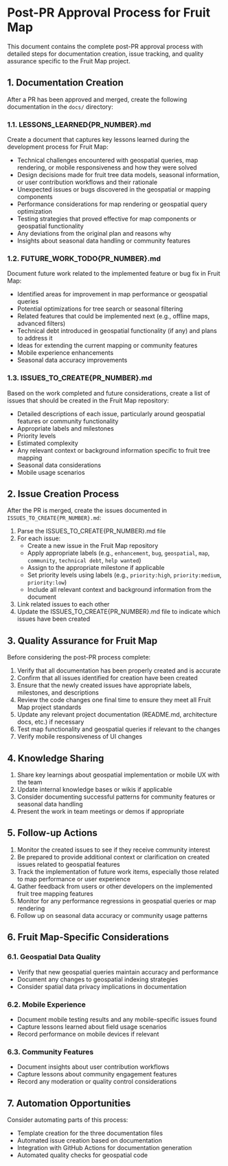 # Post-PR Approval Process for Fruit Map

This document contains the complete post-PR approval process with detailed steps for documentation creation, issue tracking, and quality assurance specific to the Fruit Map project.

## 1. Documentation Creation

After a PR has been approved and merged, create the following documentation in the `docs/` directory:

### 1.1. LESSONS_LEARNED{PR_NUMBER}.md

Create a document that captures key lessons learned during the development process for Fruit Map:

- Technical challenges encountered with geospatial queries, map rendering, or mobile responsiveness and how they were solved
- Design decisions made for fruit tree data models, seasonal information, or user contribution workflows and their rationale
- Unexpected issues or bugs discovered in the geospatial or mapping components
- Performance considerations for map rendering or geospatial query optimization
- Testing strategies that proved effective for map components or geospatial functionality
- Any deviations from the original plan and reasons why
- Insights about seasonal data handling or community features

### 1.2. FUTURE_WORK_TODO{PR_NUMBER}.md

Document future work related to the implemented feature or bug fix in Fruit Map:

- Identified areas for improvement in map performance or geospatial queries
- Potential optimizations for tree search or seasonal filtering
- Related features that could be implemented next (e.g., offline maps, advanced filters)
- Technical debt introduced in geospatial functionality (if any) and plans to address it
- Ideas for extending the current mapping or community features
- Mobile experience enhancements
- Seasonal data accuracy improvements

### 1.3. ISSUES_TO_CREATE{PR_NUMBER}.md

Based on the work completed and future considerations, create a list of issues that should be created in the Fruit Map repository:

- Detailed descriptions of each issue, particularly around geospatial features or community functionality
- Appropriate labels and milestones
- Priority levels
- Estimated complexity
- Any relevant context or background information specific to fruit tree mapping
- Seasonal data considerations
- Mobile usage scenarios

## 2. Issue Creation Process

After the PR is merged, create the issues documented in `ISSUES_TO_CREATE{PR_NUMBER}.md`:

1. Parse the ISSUES_TO_CREATE{PR_NUMBER}.md file
2. For each issue:
   - Create a new issue in the Fruit Map repository
   - Apply appropriate labels (e.g., `enhancement`, `bug`, `geospatial`, `map`, `community`, `technical debt`, `help wanted`)
   - Assign to the appropriate milestone if applicable
   - Set priority levels using labels (e.g., `priority:high`, `priority:medium`, `priority:low`)
   - Include all relevant context and background information from the document
3. Link related issues to each other
4. Update the ISSUES_TO_CREATE{PR_NUMBER}.md file to indicate which issues have been created

## 3. Quality Assurance for Fruit Map

Before considering the post-PR process complete:

1. Verify that all documentation has been properly created and is accurate
2. Confirm that all issues identified for creation have been created
3. Ensure that the newly created issues have appropriate labels, milestones, and descriptions
4. Review the code changes one final time to ensure they meet all Fruit Map project standards
5. Update any relevant project documentation (README.md, architecture docs, etc.) if necessary
6. Test map functionality and geospatial queries if relevant to the changes
7. Verify mobile responsiveness of UI changes

## 4. Knowledge Sharing

1. Share key learnings about geospatial implementation or mobile UX with the team
2. Update internal knowledge bases or wikis if applicable
3. Consider documenting successful patterns for community features or seasonal data handling
4. Present the work in team meetings or demos if appropriate

## 5. Follow-up Actions

1. Monitor the created issues to see if they receive community interest
2. Be prepared to provide additional context or clarification on created issues related to geospatial features
3. Track the implementation of future work items, especially those related to map performance or user experience
4. Gather feedback from users or other developers on the implemented fruit tree mapping features
5. Monitor for any performance regressions in geospatial queries or map rendering
6. Follow up on seasonal data accuracy or community usage patterns

## 6. Fruit Map-Specific Considerations

### 6.1. Geospatial Data Quality
- Verify that new geospatial queries maintain accuracy and performance
- Document any changes to geospatial indexing strategies
- Consider spatial data privacy implications in documentation

### 6.2. Mobile Experience
- Document mobile testing results and any mobile-specific issues found
- Capture lessons learned about field usage scenarios
- Record performance on mobile devices if relevant

### 6.3. Community Features
- Document insights about user contribution workflows
- Capture lessons about community engagement features
- Record any moderation or quality control considerations

## 7. Automation Opportunities

Consider automating parts of this process:
- Template creation for the three documentation files
- Automated issue creation based on documentation
- Integration with GitHub Actions for documentation generation
- Automated quality checks for geospatial code